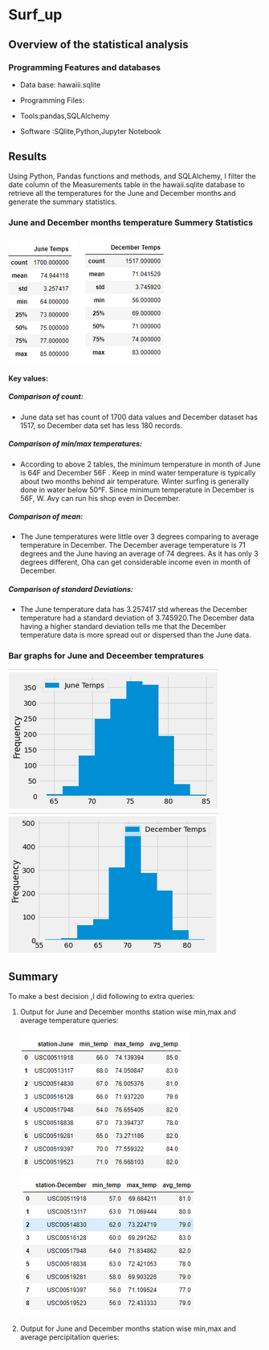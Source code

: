 # Surf_up

## Overview of the statistical analysis

### Programming Features and databases

 - Data base: hawaiii.sqlite
 
 - Programming Files: 

 - Tools:pandas,SQLAlchemy

 - Software :SQlite,Python,Jupyter Notebook

## Results

Using Python, Pandas functions and methods, and SQLAlchemy, I filter the date column of the Measurements table in the hawaii.sqlite database to retrieve all the temperatures for the  June and December months and generate the summary statistics.

### June and December months temperature Summery Statistics

![](Resources/Junedsc.PNG)   ![](Resources/Decdsc.PNG)

#### Key values:

##### Comparison of count:

- June data set has count of 1700 data values and December dataset has 1517, so December data set has less 180 records.

##### Comparison of min/max temperatures:

- According to above 2 tables, the minimum temperature in month of June is 64F and December 56F .
Keep in mind water temperature is typically about two months behind air temperature. Winter surfing is generally done in water below 50°F.
Since minimum temperature in December is 56F, W. Avy  can run his shop even in December.

##### Comparison of mean:

- The June temperatures were little over 3 degrees comparing to average temperature in December.
The December average temperature is 71 degrees and the June having an average of 74 degrees.
As it has only 3 degrees different, Oha can get considerable income even in month of December.

##### Comparison of standard Deviations:

- The June temperature data has 3.257417 std whereas the December temperature had a standard deviation of 3.745920.The December data having a higher standard deviation tells me that the December temperature data is more spread out or dispersed than the June data.

### Bar graphs for June and Deceember tempratures

![](Resources/jenebar.PNG)  ![](Resources/decbar.PNG)

## Summary

To make a best decision ,I did following to extra queries: 
1) Output for  June and December  months station wise min,max and average temperature queries:

   
   ![](Resources/minmaxjuneO.PNG)   ![](Resources/minmaxdecO.PNG)
   
 2) Output for  June and December  months station wise min,max and average percipitation queries:
 
   

